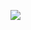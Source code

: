 [![](http://img.youtube.com/vi/ELLF6YEnprY/0.jpg)](https://www.youtube.com/watch?v=ELLF6YEnprY&list=PLb6UbFXBdbCrvdXVgY_3jp5swtvW24fYv&index=1)
